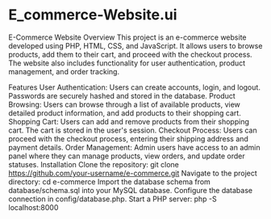 # E_commerce-Website.ui
E-Commerce Website
Overview
This project is an e-commerce website developed using PHP, HTML, CSS, and JavaScript. It allows users to browse products, add them to their cart, and proceed with the checkout process. The website also includes functionality for user authentication, product management, and order tracking.

Features
User Authentication: Users can create accounts, login, and logout. Passwords are securely hashed and stored in the database.
Product Browsing: Users can browse through a list of available products, view detailed product information, and add products to their shopping cart.
Shopping Cart: Users can add and remove products from their shopping cart. The cart is stored in the user's session.
Checkout Process: Users can proceed with the checkout process, entering their shipping address and payment details.
Order Management: Admin users have access to an admin panel where they can manage products, view orders, and update order statuses.
Installation
Clone the repository: git clone https://github.com/your-username/e-commerce.git
Navigate to the project directory: cd e-commerce
Import the database schema from database/schema.sql into your MySQL database.
Configure the database connection in config/database.php.
Start a PHP server: php -S localhost:8000
